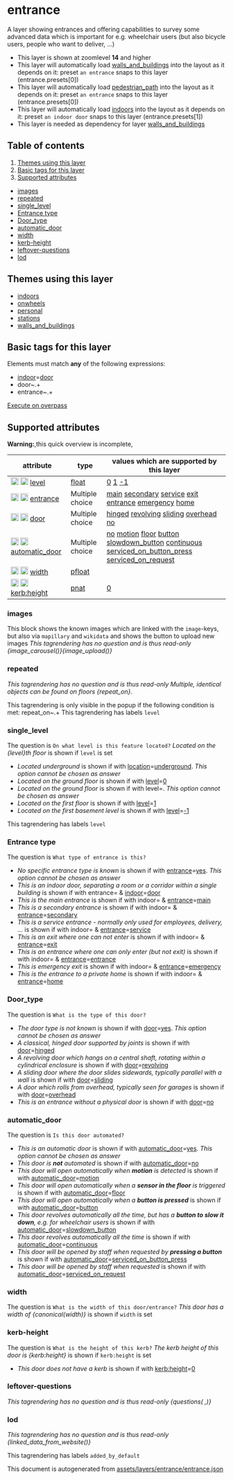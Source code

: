 [//]: # (WARNING: this file is automatically generated. Please find the sources at the bottom and edit those sources)

# entrance

A layer showing entrances and offering capabilities to survey some advanced data which is important for e.g. wheelchair users (but also bicycle users, people who want to deliver, …)

 - This layer is shown at zoomlevel **14** and higher
 - This layer will automatically load  [walls_and_buildings](./walls_and_buildings.md)  into the layout as it depends on it:  preset `an entrance` snaps to this layer (entrance.presets[0])
 - This layer will automatically load  [pedestrian_path](./pedestrian_path.md)  into the layout as it depends on it:  preset `an entrance` snaps to this layer (entrance.presets[0])
 - This layer will automatically load  [indoors](./indoors.md)  into the layout as it depends on it:  preset `an indoor door` snaps to this layer (entrance.presets[1])
 - This layer is needed as dependency for layer [walls_and_buildings](#walls_and_buildings)

## Table of contents

1. [Themes using this layer](#themes-using-this-layer)
2. [Basic tags for this layer](#basic-tags-for-this-layer)
3. [Supported attributes](#supported-attributes)
  - [images](#images)
  - [repeated](#repeated)
  - [single_level](#single_level)
  - [Entrance type](#entrance-type)
  - [Door_type](#door_type)
  - [automatic_door](#automatic_door)
  - [width](#width)
  - [kerb-height](#kerb-height)
  - [leftover-questions](#leftover-questions)
  - [lod](#lod)

## Themes using this layer

 - [indoors](https://mapcomplete.org/indoors)
 - [onwheels](https://mapcomplete.org/onwheels)
 - [personal](https://mapcomplete.org/personal)
 - [stations](https://mapcomplete.org/stations)
 - [walls_and_buildings](https://mapcomplete.org/walls_and_buildings)

## Basic tags for this layer

Elements must match **any** of the following expressions:

 - <a href='https://wiki.openstreetmap.org/wiki/Key:indoor' target='_blank'>indoor</a>=<a href='https://wiki.openstreetmap.org/wiki/Tag:indoor%3Ddoor' target='_blank'>door</a>
 - door~.+
 - entrance~.+

[Execute on overpass](http://overpass-turbo.eu/?Q=%5Bout%3Ajson%5D%5Btimeout%3A90%5D%3B%28%20%20%20%20nwr%5B%22indoor%22%3D%22door%22%5D%28%7B%7Bbbox%7D%7D%29%3B%0A%20%20%20%20nwr%5B%22door%22%5D%28%7B%7Bbbox%7D%7D%29%3B%0A%20%20%20%20nwr%5B%22entrance%22%5D%28%7B%7Bbbox%7D%7D%29%3B%0A%29%3Bout%20body%3B%3E%3Bout%20skel%20qt%3B)

## Supported attributes

**Warning:**,this quick overview is incomplete,

| attribute | type | values which are supported by this layer |
-----|-----|----- |
| <a target="_blank" href='https://taginfo.openstreetmap.org/keys/level#values'><img src='https://mapcomplete.org/assets/svg/search.svg' height='18px'></a> <a target="_blank" href='https://taghistory.raifer.tech/?#***/level/'><img src='https://mapcomplete.org/assets/svg/statistics.svg' height='18px'></a> [level](https://wiki.openstreetmap.org/wiki/Key:level) | [float](../SpecialInputElements.md#float) | [0](https://wiki.openstreetmap.org/wiki/Tag:level%3D0) [1](https://wiki.openstreetmap.org/wiki/Tag:level%3D1) [-1](https://wiki.openstreetmap.org/wiki/Tag:level%3D-1) |
| <a target="_blank" href='https://taginfo.openstreetmap.org/keys/entrance#values'><img src='https://mapcomplete.org/assets/svg/search.svg' height='18px'></a> <a target="_blank" href='https://taghistory.raifer.tech/?#***/entrance/'><img src='https://mapcomplete.org/assets/svg/statistics.svg' height='18px'></a> [entrance](https://wiki.openstreetmap.org/wiki/Key:entrance) | Multiple choice | [](https://wiki.openstreetmap.org/wiki/Tag:entrance%3D) [main](https://wiki.openstreetmap.org/wiki/Tag:entrance%3Dmain) [secondary](https://wiki.openstreetmap.org/wiki/Tag:entrance%3Dsecondary) [service](https://wiki.openstreetmap.org/wiki/Tag:entrance%3Dservice) [exit](https://wiki.openstreetmap.org/wiki/Tag:entrance%3Dexit) [entrance](https://wiki.openstreetmap.org/wiki/Tag:entrance%3Dentrance) [emergency](https://wiki.openstreetmap.org/wiki/Tag:entrance%3Demergency) [home](https://wiki.openstreetmap.org/wiki/Tag:entrance%3Dhome) |
| <a target="_blank" href='https://taginfo.openstreetmap.org/keys/door#values'><img src='https://mapcomplete.org/assets/svg/search.svg' height='18px'></a> <a target="_blank" href='https://taghistory.raifer.tech/?#***/door/'><img src='https://mapcomplete.org/assets/svg/statistics.svg' height='18px'></a> [door](https://wiki.openstreetmap.org/wiki/Key:door) | Multiple choice | [hinged](https://wiki.openstreetmap.org/wiki/Tag:door%3Dhinged) [revolving](https://wiki.openstreetmap.org/wiki/Tag:door%3Drevolving) [sliding](https://wiki.openstreetmap.org/wiki/Tag:door%3Dsliding) [overhead](https://wiki.openstreetmap.org/wiki/Tag:door%3Doverhead) [no](https://wiki.openstreetmap.org/wiki/Tag:door%3Dno) |
| <a target="_blank" href='https://taginfo.openstreetmap.org/keys/automatic_door#values'><img src='https://mapcomplete.org/assets/svg/search.svg' height='18px'></a> <a target="_blank" href='https://taghistory.raifer.tech/?#***/automatic_door/'><img src='https://mapcomplete.org/assets/svg/statistics.svg' height='18px'></a> [automatic_door](https://wiki.openstreetmap.org/wiki/Key:automatic_door) | Multiple choice | [no](https://wiki.openstreetmap.org/wiki/Tag:automatic_door%3Dno) [motion](https://wiki.openstreetmap.org/wiki/Tag:automatic_door%3Dmotion) [floor](https://wiki.openstreetmap.org/wiki/Tag:automatic_door%3Dfloor) [button](https://wiki.openstreetmap.org/wiki/Tag:automatic_door%3Dbutton) [slowdown_button](https://wiki.openstreetmap.org/wiki/Tag:automatic_door%3Dslowdown_button) [continuous](https://wiki.openstreetmap.org/wiki/Tag:automatic_door%3Dcontinuous) [serviced_on_button_press](https://wiki.openstreetmap.org/wiki/Tag:automatic_door%3Dserviced_on_button_press) [serviced_on_request](https://wiki.openstreetmap.org/wiki/Tag:automatic_door%3Dserviced_on_request) |
| <a target="_blank" href='https://taginfo.openstreetmap.org/keys/width#values'><img src='https://mapcomplete.org/assets/svg/search.svg' height='18px'></a> <a target="_blank" href='https://taghistory.raifer.tech/?#***/width/'><img src='https://mapcomplete.org/assets/svg/statistics.svg' height='18px'></a> [width](https://wiki.openstreetmap.org/wiki/Key:width) | [pfloat](../SpecialInputElements.md#pfloat) |  |
| <a target="_blank" href='https://taginfo.openstreetmap.org/keys/kerb:height#values'><img src='https://mapcomplete.org/assets/svg/search.svg' height='18px'></a> <a target="_blank" href='https://taghistory.raifer.tech/?#***/kerb%3Aheight/'><img src='https://mapcomplete.org/assets/svg/statistics.svg' height='18px'></a> [kerb:height](https://wiki.openstreetmap.org/wiki/Key:kerb:height) | [pnat](../SpecialInputElements.md#pnat) | [0](https://wiki.openstreetmap.org/wiki/Tag:kerb:height%3D0) |

### images
This block shows the known images which are linked with the `image`-keys, but also via `mapillary` and `wikidata` and shows the button to upload new images
_This tagrendering has no question and is thus read-only_
*{image_carousel()}{image_upload()}*

### repeated

_This tagrendering has no question and is thus read-only_
*Multiple, identical objects can be found on floors {repeat_on}.*

This tagrendering is only visible in the popup if the following condition is met: repeat_on~.+
This tagrendering has labels 
`level`

### single_level

The question is `On what level is this feature located?`
*Located on the {level}th floor* is shown if `level` is set

 -  *Located underground* is shown if with <a href='https://wiki.openstreetmap.org/wiki/Key:location' target='_blank'>location</a>=<a href='https://wiki.openstreetmap.org/wiki/Tag:location%3Dunderground' target='_blank'>underground</a>. _This option cannot be chosen as answer_
 -  *Located on the ground floor* is shown if with <a href='https://wiki.openstreetmap.org/wiki/Key:level' target='_blank'>level</a>=<a href='https://wiki.openstreetmap.org/wiki/Tag:level%3D0' target='_blank'>0</a>
 -  *Located on the ground floor* is shown if with level=. _This option cannot be chosen as answer_
 -  *Located on the first floor* is shown if with <a href='https://wiki.openstreetmap.org/wiki/Key:level' target='_blank'>level</a>=<a href='https://wiki.openstreetmap.org/wiki/Tag:level%3D1' target='_blank'>1</a>
 -  *Located on the first basement level* is shown if with <a href='https://wiki.openstreetmap.org/wiki/Key:level' target='_blank'>level</a>=<a href='https://wiki.openstreetmap.org/wiki/Tag:level%3D-1' target='_blank'>-1</a>

This tagrendering has labels 
`level`

### Entrance type

The question is `What type of entrance is this?`

 -  *No specific entrance type is known* is shown if with <a href='https://wiki.openstreetmap.org/wiki/Key:entrance' target='_blank'>entrance</a>=<a href='https://wiki.openstreetmap.org/wiki/Tag:entrance%3Dyes' target='_blank'>yes</a>. _This option cannot be chosen as answer_
 -  *This is an indoor door, separating a room or a corridor within a single building* is shown if with entrance= & <a href='https://wiki.openstreetmap.org/wiki/Key:indoor' target='_blank'>indoor</a>=<a href='https://wiki.openstreetmap.org/wiki/Tag:indoor%3Ddoor' target='_blank'>door</a>
 -  *This is the main entrance* is shown if with indoor= & <a href='https://wiki.openstreetmap.org/wiki/Key:entrance' target='_blank'>entrance</a>=<a href='https://wiki.openstreetmap.org/wiki/Tag:entrance%3Dmain' target='_blank'>main</a>
 -  *This is a secondary entrance* is shown if with indoor= & <a href='https://wiki.openstreetmap.org/wiki/Key:entrance' target='_blank'>entrance</a>=<a href='https://wiki.openstreetmap.org/wiki/Tag:entrance%3Dsecondary' target='_blank'>secondary</a>
 -  *This is a service entrance - normally only used for employees, delivery, …* is shown if with indoor= & <a href='https://wiki.openstreetmap.org/wiki/Key:entrance' target='_blank'>entrance</a>=<a href='https://wiki.openstreetmap.org/wiki/Tag:entrance%3Dservice' target='_blank'>service</a>
 -  *This is an exit where one can not enter* is shown if with indoor= & <a href='https://wiki.openstreetmap.org/wiki/Key:entrance' target='_blank'>entrance</a>=<a href='https://wiki.openstreetmap.org/wiki/Tag:entrance%3Dexit' target='_blank'>exit</a>
 -  *This is an entrance where one can only enter (but not exit)* is shown if with indoor= & <a href='https://wiki.openstreetmap.org/wiki/Key:entrance' target='_blank'>entrance</a>=<a href='https://wiki.openstreetmap.org/wiki/Tag:entrance%3Dentrance' target='_blank'>entrance</a>
 -  *This is emergency exit* is shown if with indoor= & <a href='https://wiki.openstreetmap.org/wiki/Key:entrance' target='_blank'>entrance</a>=<a href='https://wiki.openstreetmap.org/wiki/Tag:entrance%3Demergency' target='_blank'>emergency</a>
 -  *This is the entrance to a private home* is shown if with indoor= & <a href='https://wiki.openstreetmap.org/wiki/Key:entrance' target='_blank'>entrance</a>=<a href='https://wiki.openstreetmap.org/wiki/Tag:entrance%3Dhome' target='_blank'>home</a>

### Door_type

The question is `What is the type of this door?`

 -  *The door type is not known* is shown if with <a href='https://wiki.openstreetmap.org/wiki/Key:door' target='_blank'>door</a>=<a href='https://wiki.openstreetmap.org/wiki/Tag:door%3Dyes' target='_blank'>yes</a>. _This option cannot be chosen as answer_
 -  *A classical, hinged door supported by joints* is shown if with <a href='https://wiki.openstreetmap.org/wiki/Key:door' target='_blank'>door</a>=<a href='https://wiki.openstreetmap.org/wiki/Tag:door%3Dhinged' target='_blank'>hinged</a>
 -  *A revolving door which hangs on a central shaft, rotating within a cylindrical enclosure* is shown if with <a href='https://wiki.openstreetmap.org/wiki/Key:door' target='_blank'>door</a>=<a href='https://wiki.openstreetmap.org/wiki/Tag:door%3Drevolving' target='_blank'>revolving</a>
 -  *A sliding door where the door slides sidewards, typically parallel with a wall* is shown if with <a href='https://wiki.openstreetmap.org/wiki/Key:door' target='_blank'>door</a>=<a href='https://wiki.openstreetmap.org/wiki/Tag:door%3Dsliding' target='_blank'>sliding</a>
 -  *A door which rolls from overhead, typically seen for garages* is shown if with <a href='https://wiki.openstreetmap.org/wiki/Key:door' target='_blank'>door</a>=<a href='https://wiki.openstreetmap.org/wiki/Tag:door%3Doverhead' target='_blank'>overhead</a>
 -  *This is an entrance without a physical door* is shown if with <a href='https://wiki.openstreetmap.org/wiki/Key:door' target='_blank'>door</a>=<a href='https://wiki.openstreetmap.org/wiki/Tag:door%3Dno' target='_blank'>no</a>

### automatic_door

The question is `Is this door automated?`

 -  *This is an automatic door* is shown if with <a href='https://wiki.openstreetmap.org/wiki/Key:automatic_door' target='_blank'>automatic_door</a>=<a href='https://wiki.openstreetmap.org/wiki/Tag:automatic_door%3Dyes' target='_blank'>yes</a>. _This option cannot be chosen as answer_
 -  *This door is <b>not</b> automated* is shown if with <a href='https://wiki.openstreetmap.org/wiki/Key:automatic_door' target='_blank'>automatic_door</a>=<a href='https://wiki.openstreetmap.org/wiki/Tag:automatic_door%3Dno' target='_blank'>no</a>
 -  *This door will open automatically when <b>motion</b> is detected* is shown if with <a href='https://wiki.openstreetmap.org/wiki/Key:automatic_door' target='_blank'>automatic_door</a>=<a href='https://wiki.openstreetmap.org/wiki/Tag:automatic_door%3Dmotion' target='_blank'>motion</a>
 -  *This door will open automatically when a <b>sensor in the floor</b> is triggered* is shown if with <a href='https://wiki.openstreetmap.org/wiki/Key:automatic_door' target='_blank'>automatic_door</a>=<a href='https://wiki.openstreetmap.org/wiki/Tag:automatic_door%3Dfloor' target='_blank'>floor</a>
 -  *This door will open automatically when a <b>button is pressed</b>* is shown if with <a href='https://wiki.openstreetmap.org/wiki/Key:automatic_door' target='_blank'>automatic_door</a>=<a href='https://wiki.openstreetmap.org/wiki/Tag:automatic_door%3Dbutton' target='_blank'>button</a>
 -  *This door revolves automatically all the time, but has a <b>button to slow it down</b>, e.g. for wheelchair users* is shown if with <a href='https://wiki.openstreetmap.org/wiki/Key:automatic_door' target='_blank'>automatic_door</a>=<a href='https://wiki.openstreetmap.org/wiki/Tag:automatic_door%3Dslowdown_button' target='_blank'>slowdown_button</a>
 -  *This door revolves automatically all the time* is shown if with <a href='https://wiki.openstreetmap.org/wiki/Key:automatic_door' target='_blank'>automatic_door</a>=<a href='https://wiki.openstreetmap.org/wiki/Tag:automatic_door%3Dcontinuous' target='_blank'>continuous</a>
 -  *This door will be opened by staff when requested by <b>pressing a button</b>* is shown if with <a href='https://wiki.openstreetmap.org/wiki/Key:automatic_door' target='_blank'>automatic_door</a>=<a href='https://wiki.openstreetmap.org/wiki/Tag:automatic_door%3Dserviced_on_button_press' target='_blank'>serviced_on_button_press</a>
 -  *This door will be opened by staff when requested* is shown if with <a href='https://wiki.openstreetmap.org/wiki/Key:automatic_door' target='_blank'>automatic_door</a>=<a href='https://wiki.openstreetmap.org/wiki/Tag:automatic_door%3Dserviced_on_request' target='_blank'>serviced_on_request</a>

### width

The question is `What is the width of this door/entrance?`
*This door has a width of {canonical(width)}* is shown if `width` is set

### kerb-height

The question is `What is the height of this kerb?`
*The kerb height of this door is {kerb:height}* is shown if `kerb:height` is set

 -  *This door does not have a kerb* is shown if with <a href='https://wiki.openstreetmap.org/wiki/Key:kerb:height' target='_blank'>kerb:height</a>=<a href='https://wiki.openstreetmap.org/wiki/Tag:kerb:height%3D0' target='_blank'>0</a>

### leftover-questions

_This tagrendering has no question and is thus read-only_
*{questions( ,)}*

### lod

_This tagrendering has no question and is thus read-only_
*{linked_data_from_website()}*

This tagrendering has labels 
`added_by_default`


This document is autogenerated from [assets/layers/entrance/entrance.json](https://github.com/pietervdvn/MapComplete/blob/develop/assets/layers/entrance/entrance.json)
